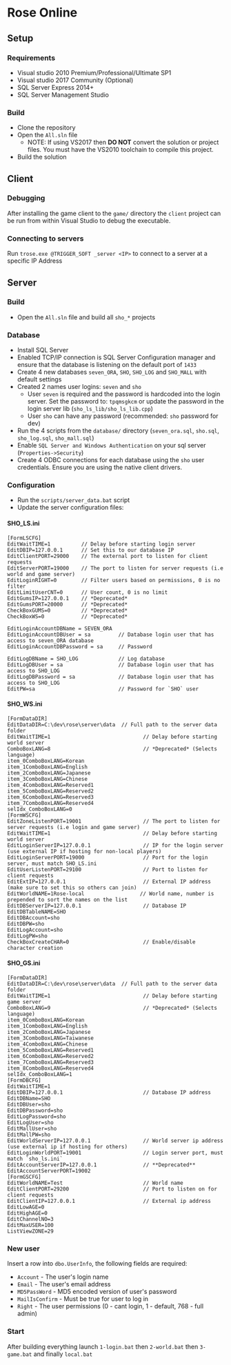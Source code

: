 # Rose Online

## Setup
### Requirements
- Visual studio 2010 Premium/Professional/Ultimate SP1
- Visual studio 2017 Community (Optional)
- SQL Server Express 2014+
- SQL Server Management Studio

### Build
- Clone the repository
- Open the `All.sln` file
    - NOTE: If using VS2017 then **DO NOT** convert the solution or project files. You must have the VS2010 toolchain to compile this project.
- Build the solution

## Client
### Debugging
After installing the game client to the `game/` directory the `client` project can be run from within Visual Studio to debug the executable.

### Connecting to servers
Run `trose.exe @TRIGGER_SOFT _server <IP>` to connect to a server at a specific IP Address

## Server
### Build
- Open the `All.sln` file and build all `sho_*` projects

### Database
- Install SQL Server
- Enabled TCP/IP connection is SQL Server Configuration manager and ensure that the database is listening on the default port of `1433`
- Create 4 new databases `seven_ORA`, `SHO`, `SHO_LOG` and `SHO_MALL` with default settings
- Created 2 names user logins: `seven` and `sho`
    - User `seven` is required and the password is hardcoded into the login server. Set the password to: `tpqmsgkcm` or update the password in the login server lib (`sho_ls_lib/sho_ls_lib.cpp`)
    - User `sho` can have any password (recommended: `sho` password for dev)
- Run the 4 scripts from the `database/` directory (`seven_ora.sql`, `sho.sql`, `sho_log.sql`, `sho_mall.sql`)
- Enable `SQL Server and Windows Authentication` on your sql server (`Properties->Security`)
- Create 4 ODBC connections for each database using the `sho` user credentials. Ensure you are using the native client drivers.

### Configuration
- Run the `scripts/server_data.bat` script
- Update the server configuration files:

#### SHO_LS.ini
```
[FormLSCFG]
EditWaitTIME=1          // Delay before starting login server
EditDBIP=127.0.0.1      // Set this to our database IP
EditClientPORT=29000    // The external port to listen for client requests
EditServerPORT=19000    // The port to listen for server requests (i.e world and game server)
EditLoginRIGHT=0        // Filter users based on permissions, 0 is no filter
EditLimitUserCNT=0      // User count, 0 is no limit
EditGumsIP=127.0.0.1    // *Deprecated*
EditGumsPORT=20000      // *Deprecated*
CheckBoxGUMS=0          // *Deprecated*
CheckBoxWS=0            // *Deprecated*

EditLoginAccountDBName = SEVEN_ORA  
EditLoginAccountDBUser = sa         // Database login user that has access to seven_ORA database
EditLoginAccountDBPassword = sa     // Password

EditLogDBName = SHO_LOG             // Log database
EditLogDBUser = sa                  // Database login user that has access to SHO_LOG
EditLogDBPassword = sa              // Database login user that has access to SHO_LOG
EditPW=sa                           // Password for `SHO` user
```

#### SHO_WS.ini
```
[FormDataDIR]
EditDataDIR=C:\dev\rose\server\data  // Full path to the server data folder
EditWaitTIME=1                              // Delay before starting world server
ComboBoxLANG=8                              // *Deprecated* (Selects language)
item_0ComboBoxLANG=Korean
item_1ComboBoxLANG=English
item_2ComboBoxLANG=Japanese
item_3ComboBoxLANG=Chinese
item_4ComboBoxLANG=Reserved1
item_5ComboBoxLANG=Reserved2
item_6ComboBoxLANG=Reserved3
item_7ComboBoxLANG=Reserved4
selIdx_ComboBoxLANG=0
[FormWSCFG]
EditZoneListenPORT=19001                    // The port to listen for server requests (i.e login and game server)
EditWaitTIME=1                              // Delay before starting world server
EditLoginServerIP=127.0.0.1                 // IP for the login server (use external IP if hosting for non-local players)
EditLoginServerPORT=19000                   // Port for the login server, must match SHO_LS.ini
EditUserListenPORT=29100                    // Port to listen for client requests
EditExtIP=127.0.0.1                         // External IP address (make sure to set this so others can join)
EditWorldNAME=1Rose-local                  // World name, number is prepended to sort the names on the list
EditDBServerIP=127.0.0.1                    // Database IP
EditDBTableNAME=SHO
EditDBAccount=sho
EditDBPW=sho
EditLogAccount=sho
EditLogPW=sho
CheckBoxCreateCHAR=0                        // Enable/disable character creation
```

#### SHO_GS.ini
```
[FormDataDIR]
EditDataDIR=C:\dev\rose\server\data  // Full path to the server data folder
EditWaitTIME=1                              // Delay before starting game server
ComboBoxLANG=9                              // *Deprecated* (Selects language)
item_0ComboBoxLANG=Korean
item_1ComboBoxLANG=English
item_2ComboBoxLANG=Japanese
item_3ComboBoxLANG=Taiwanese
item_4ComboBoxLANG=Chinese
item_5ComboBoxLANG=Reserved1
item_6ComboBoxLANG=Reserved2
item_7ComboBoxLANG=Reserved3
item_8ComboBoxLANG=Reserved4
selIdx_ComboBoxLANG=1
[FormDBCFG]
EditWaitTIME=1
EditDBIP=127.0.0.1                          // Database IP address
EditDBName=SHO
EditDBUser=sho
EditDBPassword=sho
EditLogPassword=sho
EditLogUser=sho
EditMallUser=sho
EditMallPW=sho
EditWorldServerIP=127.0.0.1                 // World server ip address (use external ip if hosting for others)
EditLoginWorldPORT=19001                    // Login server port, must match `sho_ls.ini`
EditAccountServerIP=127.0.0.1               // **Deprecated**
EditAccountServerPORT=19002
[FormGSCFG]
EditWorldNAME=Test                          // World name
EditClientPORT=29200                        // Port to listen on for client requests
EditClientIP=127.0.0.1                      // External ip address
EditLowAGE=0
EditHighAGE=0
EditChannelNO=3
EditMaxUSER=100
ListViewZONE=29
```

### New user
Insert a row into `dbo.UserInfo`, the following fields are required:
- `Account` - The user's login name
- `Email` - The user's email address
- `MD5PassWord` - MD5 encoded version of user's password
- `MailIsConfirm` - Must be true for user to log in
- `Right` - The user permissions (0 - cant login, 1 - default, 768 - full admin)

### Start
After building everything launch `1-login.bat` then `2-world.bat` then `3-game.bat` and finally `local.bat`